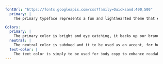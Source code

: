 ```yaml
---
fontUrl: "https://fonts.googleapis.com/css?family=Quicksand:400,500"
  primary: |
    The primary typeface represents a fun and lighthearted theme that expresses the quirky and childlike nature of the brand. This typeface will be found throughout the entire website, to express confidence.

Colors:
  primary: |
    The primary color is bright and eye catching, it backs up our brands values by being bold, but light. Use them for buttons and emphasis.
  neutral: |
    The neutral color is subdued and it to be used as an accent, for headers, and footers.
  text-color: |
    The text color is simply to be used for body copy to enhance readability.
---
```

